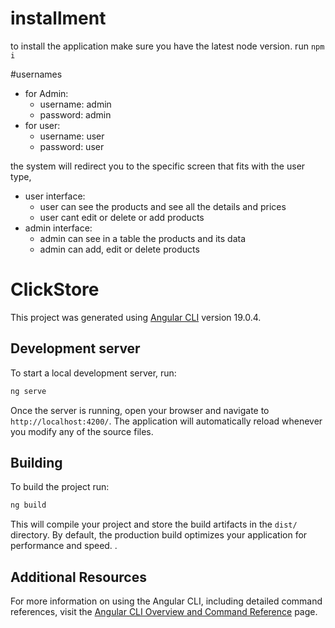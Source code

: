 # installment
to install the application make sure you have the latest node version.
run `npm i`

#usernames
- for Admin:
  * username: admin
  * password: admin
- for user:
  * username: user
  * password: user

 the system will redirect you to the specific screen that fits with the user type,

  - user interface:
    * user can see the products and see all the details and prices
    * user cant edit or delete or add products
  - admin interface:
    * admin can see in a table the products and its data
    * admin can add, edit or delete products


# ClickStore

This project was generated using [Angular CLI](https://github.com/angular/angular-cli) version 19.0.4.

## Development server

To start a local development server, run:

```bash
ng serve
```

Once the server is running, open your browser and navigate to `http://localhost:4200/`. The application will automatically reload whenever you modify any of the source files.


## Building

To build the project run:

```bash
ng build
```

This will compile your project and store the build artifacts in the `dist/` directory. By default, the production build optimizes your application for performance and speed.
.

## Additional Resources

For more information on using the Angular CLI, including detailed command references, visit the [Angular CLI Overview and Command Reference](https://angular.dev/tools/cli) page.
